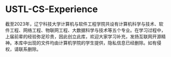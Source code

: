 # USTL-CS-Experience
截至2023年，辽宁科技大学计算机与软件工程学院共设有计算机科学与技术、软件工程、网络工程、物联网工程、大数据科学与技术等五个专业。在学习过程中，上届前辈的经验弥足珍贵，因此创立此库，欢迎大家学习补充，发扬互联网开源精神。本库中出现的文件均由计算机学院的学生提供，隐私信息已经删除。如有侵权，请联系删除。
